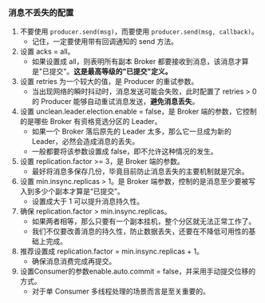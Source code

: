 ### 消息不丢失的配置
1. 不要使用 `producer.send(msg)`，而要使用 `producer.send(msg, callback)`。
    - 记住，一定要使用带有回调通知的 send 方法。
2. 设置 acks = all。
    - 如果设置成 all，则表明所有副本 Broker 都要接收到消息，该消息才算是"已提交"。**这是最高等级的"已提交"定义。**
3. 设置 retries 为一个较大的值，是 Producer 的重试参数。
    - 当出现网络的瞬时抖动时，消息发送可能会失败，此时配置了 retries > 0 的 Producer 能够自动重试消息发送，**避免消息丢失**。
4. 设置 unclean.leader.election.enable = false，是 Broker 端的参数，它控制的是哪些 Broker 有资格竞选分区的 Leader。
    - 如果一个 Broker 落后原先的 Leader 太多，那么它一旦成为新的 Leader，必然会造成消息的丢失。
    - 一般都要将该参数设置成 false，即不允许这种情况的发生。
5. 设置 replication.factor >= 3，是 Broker 端的参数。
    - 最好将消息多保存几份，毕竟目前防止消息丢失的主要机制就是冗余。
6. 设置 min.insync.replicas > 1。是 Broker 端参数，控制的是消息至少要被写入到多少个副本才算是“已提交”。
    - 设置成大于 1 可以提升消息持久性。
7. 确保 replication.factor > min.insync.replicas。
    - 如果两者相等，那么只要有一个副本挂机，整个分区就无法正常工作了。
    - 我们不仅要改善消息的持久性，防止数据丢失，还要在不降低可用性的基础上完成。
8. 推荐设置成 replication.factor = min.insync.replicas + 1。
    - 确保消息消费完成再提交。
9. 设置Consumer的参数enable.auto.commit = false，并采用手动提交位移的方式。
    - 对于单 Consumer 多线程处理的场景而言是至关重要的。